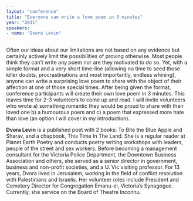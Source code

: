 ```yaml
---
layout: "conference"
title: "Everyone can write a love poem in 3 minutes"
year: "2011"
speakers:
- name: "Dvora Levin"
---
```



Often our ideas about our limitations are not based on any evidence but
certainly actively limit the possibilities of proving otherwise. Most people
think they can’t write any poem nor are they motivated to do so. Yet, with a
simple format and a very short time-line (allowing no time to seed those
killer doubts, procrastinations and most importantly, endless whining), anyone
can write a surprising love poem to share with the object of their affection
at one of those special times. After being given the format, conference
participants will create their own love poem in 3 minutes. This leaves time
for 2-3 volunteers to come up and read. I will invite volunteers who wrote a)
something romantic they would be proud to share with their loved one b) a
humourous poem and c) a poem that expressed more hate than love (an option I
will cover in my introduction).

**Dvora Levin** is a published poet with 2 books: To Bite the Blue Apple and
Sharav, and a chapbook, This Time In The Land. She is a regular reader at
Planet Earth Poetry and conducts poetry writing workshops with leaders, people
of the street and sex workers. Before becoming a management consultant for the
Victoria Police Department, the Downtown Business Association and others, she
served as a senior director in government, business and non-profit societies,
and a U. Vic visiting professor. For 13 years, Dvora lived in Jerusalem,
working in the field of conflict resolution with Palestinians and Israelis.
Her volunteer roles include President and Cemetery Director for Congregation
Emanu-el, Victoria’s Synagogue. Currently, she service on the Board of Theatre
Inconnu.


[//]: # (Retrieved from https://web.archive.org/web/20210413201442/https://www.ideawave.ca/2011-conference/everyone-can-write-a-love-poem-in-3-minutes)